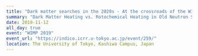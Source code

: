 ```yaml
---
title: "Dark matter searches in the 2020s - At the crossroads of the WIMP"
summary: "Dark Matter Heating vs. Rotochemical Heating in Old Neutron Stars"
date: 2019-11-12
all_day: true
event: "WIMP 2019"
event_url: "https://indico.icrr.u-tokyo.ac.jp/event/259/"
location: The University of Tokyo, Kashiwa Campus, Japan
---
```

